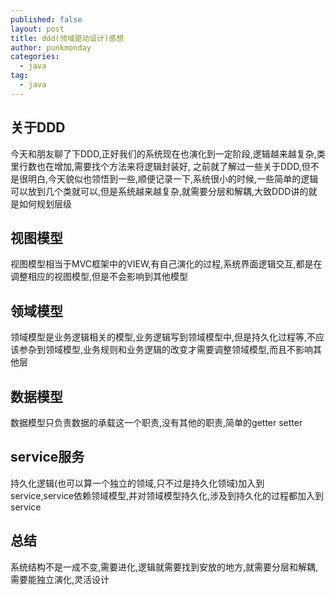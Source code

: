 ```yaml
---
published: false
layout: post
title: ddd(领域驱动设计)感想
author: punkmonday
categories:
  - java
tag:
  - java
---
```

## 关于DDD

今天和朋友聊了下DDD,正好我们的系统现在也演化到一定阶段,逻辑越来越复杂,类里行数也在增加,需要找个方法来将逻辑封装好,
之前就了解过一些关于DDD,但不是很明白,今天貌似也领悟到一些,顺便记录一下,系统很小的时候,一些简单的逻辑可以放到几个类就可以,但是系统越来越复杂,就需要分层和解耦,大致DDD讲的就是如何规划层级

## 视图模型

视图模型相当于MVC框架中的VIEW,有自己演化的过程,系统界面逻辑交互,都是在调整相应的视图模型,但是不会影响到其他模型

## 领域模型

领域模型是业务逻辑相关的模型,业务逻辑写到领域模型中,但是持久化过程等,不应该参杂到领域模型,业务规则和业务逻辑的改变才需要调整领域模型,而且不影响其他层

## 数据模型

数据模型只负责数据的承载这一个职责,没有其他的职责,简单的getter setter

## service服务

持久化逻辑(也可以算一个独立的领域,只不过是持久化领域)加入到service,service依赖领域模型,并对领域模型持久化,涉及到持久化的过程都加入到service

## 总结

系统结构不是一成不变,需要进化,逻辑就需要找到安放的地方,就需要分层和解耦,需要能独立演化,灵活设计
